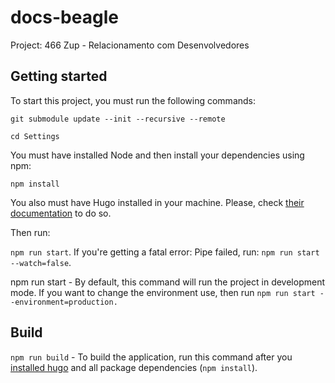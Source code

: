 # docs-beagle

Project: 466 Zup - Relacionamento com Desenvolvedores

## Getting started

To start this project, you must run the following commands:

`git submodule update --init --recursive --remote`

`cd Settings`

You must have installed Node and then install your dependencies using npm:

`npm install`

You also must have Hugo installed in your machine. Please, check
[their documentation](https://gohugo.io/getting-started/installing) to do so.

Then run:

`npm run start`. If you're getting a fatal error: Pipe failed, run: `npm run start --watch=false`.

npm run start - By default, this command will run the project in development mode. If you want to change the environment use, then run `npm run start --environment=production.`

## Build

`npm run build` - To build the application, run this command after you [installed hugo](https://gohugo.io/getting-started/installing) and all package dependencies (`npm install`).
